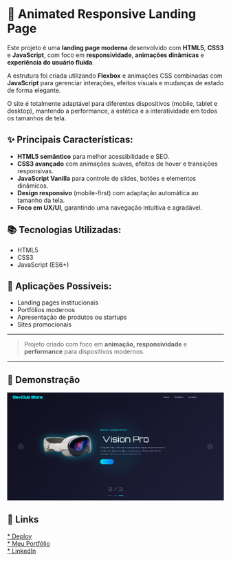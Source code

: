 # 🚀 Animated Responsive Landing Page

Este projeto é uma **landing page moderna** desenvolvido com **HTML5**, **CSS3** e **JavaScript**, com foco em **responsividade**, **animações dinâmicas** e **experiência do usuário fluida**.

A estrutura foi criada utilizando **Flexbox** e animações CSS combinadas com **JavaScript** para gerenciar interações, efeitos visuais e mudanças de estado de forma elegante.

O site é totalmente adaptável para diferentes dispositivos (mobile, tablet e desktop), mantendo a performance, a estética e a interatividade em todos os tamanhos de tela.

## ✨ Principais Características:

* **HTML5 semântico** para melhor acessibilidade e SEO.
* **CSS3 avançado** com animações suaves, efeitos de hover e transições responsivas.
* **JavaScript Vanilla** para controle de slides, botões e elementos dinâmicos.
* **Design responsivo** (mobile-first) com adaptação automática ao tamanho da tela.
* **Foco em UX/UI**, garantindo uma navegação intuitiva e agradável.

## 📚 Tecnologias Utilizadas:

* HTML5
* CSS3
* JavaScript (ES6+)

## 🌟 Aplicações Possíveis:

* Landing pages institucionais
* Portfólios modernos
* Apresentação de produtos ou startups
* Sites promocionais

---

> Projeto criado com foco em **animação, responsividade** e **performance** para dispositivos modernos.

---

## 💼 Demonstração

<img src="img/readme.PNG"></img>

## 🔗 Links
<a href="https://vision-prodevclub.netlify.app/">* [Deploy](#)</a><br>
<a href="https://portifolio-michel.netlify.app/#Projetos">* [Meu Portfólio](#)</a><br>
<a href="https://www.linkedin.com/in/michel-santos-1b3b1b6a/">* [LinkedIn](#)</a>
